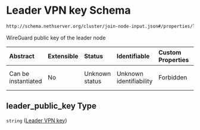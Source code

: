 # Leader VPN key Schema

```txt
http://schema.nethserver.org/cluster/join-node-input.json#/properties/leader_public_key
```

WireGuard public key of the leader node

| Abstract            | Extensible | Status         | Identifiable            | Custom Properties | Additional Properties | Access Restrictions | Defined In                                                                    |
| :------------------ | :--------- | :------------- | :---------------------- | :---------------- | :-------------------- | :------------------ | :---------------------------------------------------------------------------- |
| Can be instantiated | No         | Unknown status | Unknown identifiability | Forbidden         | Allowed               | none                | [join-node-input.json\*](cluster/join-node-input.json "open original schema") |

## leader\_public\_key Type

`string` ([Leader VPN key](join-node-input-properties-leader-vpn-key.md))
